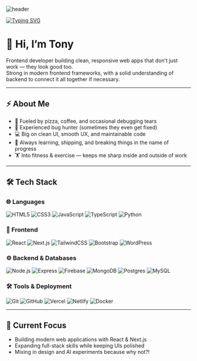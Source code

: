 ![header](https://capsule-render.vercel.app/api?type=waving&color=0:141E30,100:243B55&height=200&section=header&text=Anthony%20Lockett&fontSize=36&fontColor=fff&animation=fadeIn)


[![Typing SVG](https://readme-typing-svg.demolab.com?font=Fira+Code&weight=500&size=22&pause=1000&color=00C9FF&width=600&lines=Frontend+Developer;Building+Modern+Web+Apps;Always+Learning+%26+Creating)](https://git.io/typing-svg)


# 👋 Hi, I’m Tony  

Frontend developer building clean, responsive web apps that don’t just work — they look good too.  
Strong in modern frontend frameworks, with a solid understanding of backend to connect it all together if necessary.

---

## ⚡ About Me
- 🍕 Fueled by pizza, coffee, and occasional debugging tears  
- 🐛 Experienced bug hunter (sometimes they even get fixed)  
- 💻 Big on clean UI, smooth UX, and maintainable code  
- 🚀 Always learning, shipping, and breaking things in the name of progress
- 🏋️ Into fitness & exercise — keeps me sharp inside and outside of work  

---

## 🛠️ Tech Stack  

### 🌐 Languages  
![HTML5](https://img.shields.io/badge/HTML5-E34F26?style=for-the-badge&logo=html5&logoColor=fff)
![CSS3](https://img.shields.io/badge/CSS3-1572B6?style=for-the-badge&logo=css3&logoColor=fff)
![JavaScript](https://img.shields.io/badge/JavaScript-F7DF1E?style=for-the-badge&logo=javascript&logoColor=000)
![TypeScript](https://img.shields.io/badge/TypeScript-3178C6?style=for-the-badge&logo=typescript&logoColor=fff)
![Python](https://img.shields.io/badge/Python-3776AB?style=for-the-badge&logo=python&logoColor=fff)

### 🎨 Frontend  
![React](https://img.shields.io/badge/React-61DAFB?style=for-the-badge&logo=react&logoColor=000)
![Next.js](https://img.shields.io/badge/Next.js-000000?style=for-the-badge&logo=nextdotjs&logoColor=fff)
![TailwindCSS](https://img.shields.io/badge/Tailwind_CSS-38B2AC?style=for-the-badge&logo=tailwind-css&logoColor=fff)
![Bootstrap](https://img.shields.io/badge/Bootstrap-7952B3?style=for-the-badge&logo=bootstrap&logoColor=fff)
![WordPress](https://img.shields.io/badge/WordPress-21759B?style=for-the-badge&logo=wordpress&logoColor=fff)

### ⚙️ Backend & Databases  
![Node.js](https://img.shields.io/badge/Node.js-339933?style=for-the-badge&logo=node.js&logoColor=fff)
![Express](https://img.shields.io/badge/Express-000000?style=for-the-badge&logo=express&logoColor=fff)
![Firebase](https://img.shields.io/badge/Firebase-FFCA28?style=for-the-badge&logo=firebase&logoColor=000)
![MongoDB](https://img.shields.io/badge/MongoDB-47A248?style=for-the-badge&logo=mongodb&logoColor=fff)
![Postgres](https://img.shields.io/badge/PostgreSQL-4169E1?style=for-the-badge&logo=postgresql&logoColor=fff)
![MySQL](https://img.shields.io/badge/MySQL-4479A1?style=for-the-badge&logo=mysql&logoColor=fff)

### 🛠️ Tools & Deployment  
![Git](https://img.shields.io/badge/Git-F05032?style=for-the-badge&logo=git&logoColor=fff)
![GitHub](https://img.shields.io/badge/GitHub-181717?style=for-the-badge&logo=github&logoColor=fff)
![Vercel](https://img.shields.io/badge/Vercel-000000?style=for-the-badge&logo=vercel&logoColor=fff)
![Netlify](https://img.shields.io/badge/Netlify-00C7B7?style=for-the-badge&logo=netlify&logoColor=fff)
![Docker](https://img.shields.io/badge/Docker-2496ED?style=for-the-badge&logo=docker&logoColor=fff)


---

## 🎯 Current Focus
- Building modern web applications with React & Next.js  
- Expanding full-stack skills while keeping UIs polished  
- Mixing in design and AI experiments because why not?!
